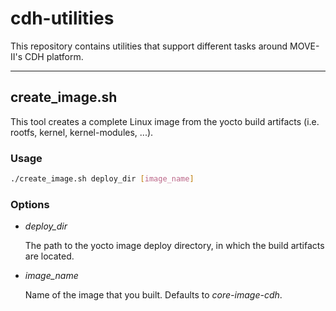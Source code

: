 # cdh-utilities
This repository contains utilities that support different tasks around MOVE-II's CDH platform.

---

## create\_image.sh
This tool creates a complete Linux image from the yocto build artifacts (i.e. rootfs, kernel, kernel-modules, ...).

### Usage
```bash
./create_image.sh deploy_dir [image_name]
```

### Options
* *deploy\_dir*

    The path to the yocto image deploy directory, in which the build artifacts are located.

* *image\_name*

    Name of the image that you built. Defaults to _core-image-cdh_.

